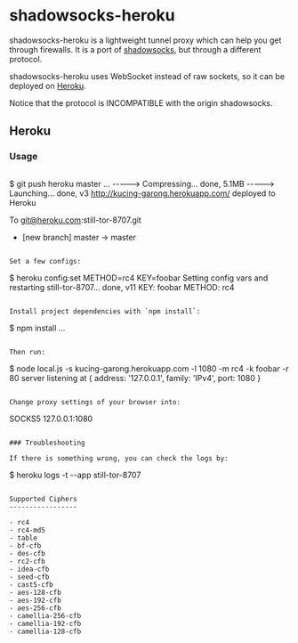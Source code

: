 shadowsocks-heroku
==================

shadowsocks-heroku is a lightweight tunnel proxy which can help you get through firewalls. It is a port of [shadowsocks](https://github.com/clowwindy/shadowsocks), but through a different protocol.

shadowsocks-heroku uses WebSocket instead of raw sockets, so it can be deployed on [Heroku](https://www.heroku.com/).

Notice that the protocol is INCOMPATIBLE with the origin shadowsocks.

Heroku
------

### Usage

```
```
$ git push heroku master
…
-----> Compressing... done, 5.1MB
-----> Launching... done, v3
       http://kucing-garong.herokuapp.com/ deployed to Heroku

To git@heroku.com:still-tor-8707.git
 * [new branch]      master -> master
```

Set a few configs:

```
$ heroku config:set METHOD=rc4 KEY=foobar
Setting config vars and restarting still-tor-8707... done, v11
KEY:    foobar
METHOD: rc4
```

Install project dependencies with `npm install`:

```
$ npm install
…
```

Then run:

```
$ node local.js -s kucing-garong.herokuapp.com -l 1080 -m rc4 -k foobar -r 80
server listening at { address: '127.0.0.1', family: 'IPv4', port: 1080 }
```

Change proxy settings of your browser into:

```
SOCKS5 127.0.0.1:1080
```

### Troubleshooting

If there is something wrong, you can check the logs by:

```
$ heroku logs -t --app still-tor-8707
```

Supported Ciphers
-----------------

- rc4
- rc4-md5
- table
- bf-cfb
- des-cfb
- rc2-cfb
- idea-cfb
- seed-cfb
- cast5-cfb
- aes-128-cfb
- aes-192-cfb
- aes-256-cfb
- camellia-256-cfb
- camellia-192-cfb
- camellia-128-cfb
